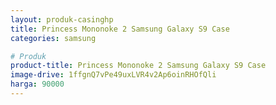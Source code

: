 ```yaml
---
layout: produk-casinghp
title: Princess Mononoke 2 Samsung Galaxy S9 Case
categories: samsung

# Produk
product-title: Princess Mononoke 2 Samsung Galaxy S9 Case
image-drive: 1ffgnQ7vPe49uxLVR4v2Ap6oinRHOfQli
harga: 90000
---
```

